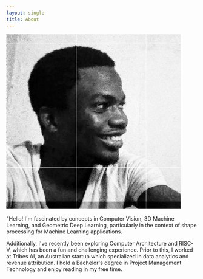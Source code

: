 ```yaml
---
layout: single
title: About
---
```


![My picture](me.jpeg)

"Hello! I'm fascinated by concepts in Computer Vision, 3D Machine Learning, and Geometric Deep Learning, particularly in the context of shape processing for Machine Learning applications. 

Additionally, I've recently been exploring Computer Architecture and RISC-V, which has been a fun and challenging experience. Prior to this, I worked at Tribes AI, an Australian startup which specialized in data analytics and revenue attribution. I hold a Bachelor's degree in Project Management Technology and enjoy reading in my free time.